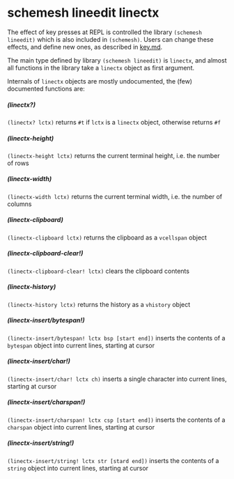 # schemesh lineedit linectx

The effect of key presses at REPL is controlled the library `(schemesh lineedit)` which is also included in `(schemesh)`.
Users can change these effects, and define new ones, as described in [key.md](key.md).

The main type defined by library `(schemesh lineedit)` is `linectx`,
and almost all functions in the library take a `linectx` object as first argument.

Internals of `linectx` objects are mostly undocumented, the (few) documented functions are:

##### (linectx?)
`(linectx? lctx)` returns `#t` if `lctx` is a `linectx` object, otherwise returns `#f`

##### (linectx-height)
`(linectx-height lctx)` returns the current terminal height, i.e. the number of rows

##### (linectx-width)
`(linectx-width lctx)` returns the current terminal width, i.e. the number of columns

##### (linectx-clipboard)
`(linectx-clipboard lctx)` returns the clipboard as a `vcellspan` object

##### (linectx-clipboard-clear!)
`(linectx-clipboard-clear! lctx)` clears the clipboard contents

##### (linectx-history)
`(linectx-history lctx)` returns the history as a `vhistory` object

##### (linectx-insert/bytespan!)
`(linectx-insert/bytespan! lctx bsp [start end])` inserts the contents of a `bytespan` object into current lines, starting at cursor

##### (linectx-insert/char!)
`(linectx-insert/char! lctx ch)` inserts a single character into current lines, starting at cursor

##### (linectx-insert/charspan!)
`(linectx-insert/charspan! lctx csp [start end])` inserts the contents of a `charspan` object into current lines, starting at cursor

##### (linectx-insert/string!)
`(linectx-insert/string! lctx str [stard end])` inserts the contents of a `string` object into current lines, starting at cursor
